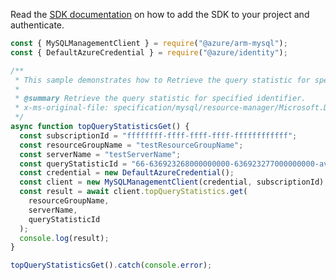 Read the [SDK documentation](https://github.com/Azure/azure-sdk-for-js/blob/%40azure%2Farm-mysql_5.0.1/sdk/mysql/arm-mysql/README.md) on how to add the SDK to your project and authenticate.

```javascript
const { MySQLManagementClient } = require("@azure/arm-mysql");
const { DefaultAzureCredential } = require("@azure/identity");

/**
 * This sample demonstrates how to Retrieve the query statistic for specified identifier.
 *
 * @summary Retrieve the query statistic for specified identifier.
 * x-ms-original-file: specification/mysql/resource-manager/Microsoft.DBforMySQL/stable/2018-06-01/examples/TopQueryStatisticsGet.json
 */
async function topQueryStatisticsGet() {
  const subscriptionId = "ffffffff-ffff-ffff-ffff-ffffffffffff";
  const resourceGroupName = "testResourceGroupName";
  const serverName = "testServerName";
  const queryStatisticId = "66-636923268000000000-636923277000000000-avg-duration";
  const credential = new DefaultAzureCredential();
  const client = new MySQLManagementClient(credential, subscriptionId);
  const result = await client.topQueryStatistics.get(
    resourceGroupName,
    serverName,
    queryStatisticId
  );
  console.log(result);
}

topQueryStatisticsGet().catch(console.error);
```
